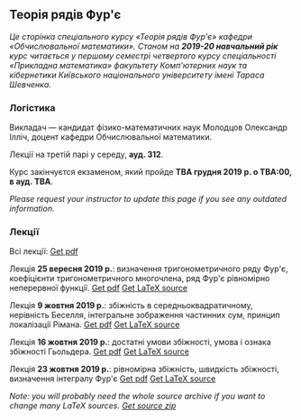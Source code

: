 <h2 class="text-primary">Теорія рядів Фур'є</h2>

<i class="text-muted">Це сторінка спеціального курсу &laquo;Теорія рядів Фур'є&raquo; кафедри &laquo;Обчислювальної математики&raquo;. Станом на <b>2019-20 навчальний рік</b> курс читається у першому семестрі четвертого курсу спеціальності &laquo;Прикладна математика&raquo; факультету Комп'ютерних наук та кібернетики Київського національного університету імені Тараса Шевченка.</i>

<div class="mt-2 mb-2 pl-3 pr-3 pb-2 pt-2 border border-primary rounded bg-white">
    <h3 class="text-primary">Логістика</h3>
    <p>
        Викладач &mdash; кандидат фізико-математичних наук Молодцов Олександр Ілліч, доцент кафедри Обчислювальної математики.
    </p>
    <p>
        Лекції на третій парі у середу, <b>ауд. 312</b>.
    </p>
    <p>
        Курс закінчуєтся екзаменом, який пройде <b class="text-danger">TBA&nbsp;грудня 2019&nbsp;р. о TBA:00, в ауд. TBA</b>.
    </p>
    <p>
        <i class="text-muted">Please request your instructor to update this page if you see any outdated information.</i>
    </p>
</div>

<div class="mt-2 mb-2 pl-3 pr-3 pb-2 pt-2 border border-primary rounded bg-white">
    <h3 class="text-primary">Лекції</h3>
    <p>
        Всі лекції: <a class="badge badge-success" href="lectures/Молодцов,%20всі%20лекції.pdf">Get pdf</a> 
    </p>
    <p>
        Лекція <b>25&nbsp;вересня 2019&nbsp;р.</b>: визначення тригонометричного ряду Фур'є, коефiцiєнти тригонометричного многочлена, ряд Фур'є рiвномiрно неперервної функцiї. <a class="badge badge-success" href="lectures/Молодцов,%20лекція%2025.09.pdf">Get pdf</a> <a class="badge badge-info" href="lectures/01.tex">Get LaTeX source</a>
    </p>
    <p>
        Лекція <b>9&nbsp;жовтня 2019&nbsp;р.</b>: збiжнiсть в середньоквадратичному, нерівність Беселля, інтегральне зображення частинних сум, принцип локалiзацiї Рiмана. <a class="badge badge-success" href="lectures/Молодцов,%20лекція%209.10.pdf">Get pdf</a> <a class="badge badge-info" href="lectures/02.tex">Get LaTeX source</a>
    </p>
    <p>
        Лекція <b>16&nbsp;жовтня 2019&nbsp;р.</b>: достатнi умови збiжності, умова і ознака збіжності Гьольдера. <a class="badge badge-success" href="lectures/Молодцов,%20лекція%2016.10.pdf">Get pdf</a> <a class="badge badge-info" href="lectures/03.tex">Get LaTeX source</a>
    </p>
    <p>
        Лекція <b>23&nbsp;жовтня 2019&nbsp;р.</b>: рiвномiрна збiжнiсть, швидкiсть збiжності, визначення інтегралу Фур'є <a class="badge badge-success" href="lectures/Молодцов,%20лекція%2023.10.pdf">Get pdf</a> <a class="badge badge-info" href="lectures/04.tex">Get LaTeX source</a>
    </p>
    <p>
        <i class="text-muted">Note: you will probably need the whole source archive if you want to change many LaTeX sources. <a class="badge badge-info" href="lectures/all.zip">Get source zip</a></i>
    </p>
</div>